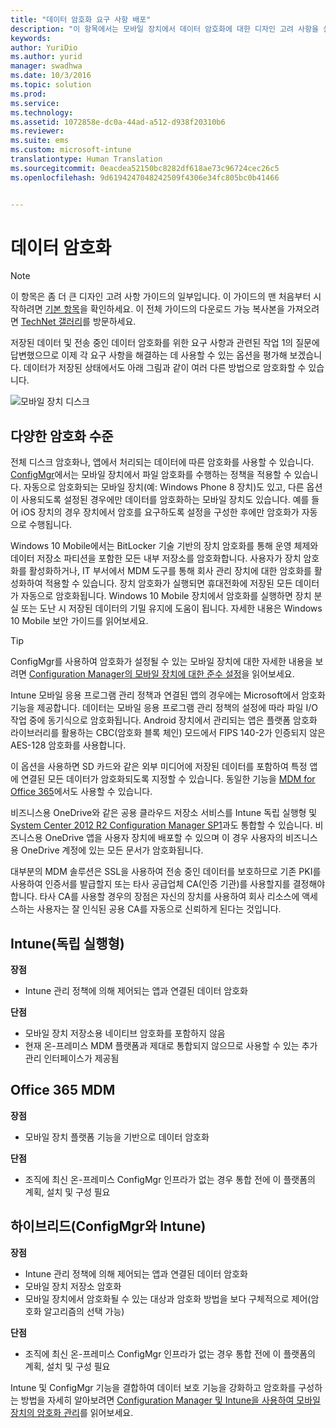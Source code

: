 ```yaml
---
title: "데이터 암호화 요구 사항 배포"
description: "이 항목에서는 모바일 장치에서 데이터 암호화에 대한 디자인 고려 사항을 설명합니다. 이 항목은 모바일 장치 관리 디자인 고려 사항을 다루는 좀 더 큰 문서 집합의 일부입니다."
keywords: 
author: YuriDio
ms.author: yurid
manager: swadhwa
ms.date: 10/3/2016
ms.topic: solution
ms.prod: 
ms.service: 
ms.technology: 
ms.assetid: 1072858e-dc0a-44ad-a512-d938f20310b6
ms.reviewer: 
ms.suite: ems
ms.custom: microsoft-intune
translationtype: Human Translation
ms.sourcegitcommit: 0eacdea52150bc8282df618ae73c96724cec26c5
ms.openlocfilehash: 9d6194247048242509f4306e34fc805bc0b41466


---
```


# 데이터 암호화

>[!NOTE]
>이 항목은 좀 더 큰 디자인 고려 사항 가이드의 일부입니다. 이 가이드의 맨 처음부터 시작하려면 [기본 항목](mdm-design-considerations-guide.md)을 확인하세요. 이 전체 가이드의 다운로드 가능 복사본을 가져오려면 [TechNet 갤러리](https://gallery.technet.microsoft.com/Mobile-Device-Management-7d401582)를 방문하세요.

저장된 데이터 및 전송 중인 데이터 암호화를 위한 요구 사항과 관련된 작업 1의 질문에 답변했으므로 이제 각 요구 사항을 해결하는 데 사용할 수 있는 옵션을 평가해 보겠습니다. 데이터가 저장된 상태에서도 아래 그림과 같이 여러 다른 방법으로 암호화할 수 있습니다.

![모바일 장치 디스크](./media/MDM_Figure_09.png)

## 다양한 암호화 수준

전체 디스크 암호화나, 앱에서 처리되는 데이터에 따른 암호화를 사용할 수 있습니다. [ConfigMgr](https://technet.microsoft.com/library/dn919655.aspx)에서는 모바일 장치에서 파일 암호화를 수행하는 정책을 적용할 수 있습니다. 자동으로 암호화되는 모바일 장치(예: Windows Phone 8 장치)도 있고, 다른 옵션이 사용되도록 설정된 경우에만 데이터를 암호화하는 모바일 장치도 있습니다. 예를 들어 iOS 장치의 경우 장치에서 암호를 요구하도록 설정을 구성한 후에만 암호화가 자동으로 수행됩니다. 

Windows 10 Mobile에서는 BitLocker 기술 기반의 장치 암호화를 통해 운영 체제와 데이터 저장소 파티션을 포함한 모든 내부 저장소를 암호화합니다. 사용자가 장치 암호화를 활성화하거나, IT 부서에서 MDM 도구를 통해 회사 관리 장치에 대한 암호화를 활성화하여 적용할 수 있습니다. 장치 암호화가 실행되면 휴대전화에 저장된 모든 데이터가 자동으로 암호화됩니다. Windows 10 Mobile 장치에서 암호화를 실행하면 장치 분실 또는 도난 시 저장된 데이터의 기밀 유지에 도움이 됩니다. 자세한 내용은 Windows 10 Mobile 보안 가이드를 읽어보세요.

>[!TIP] 
> ConfigMgr를 사용하여 암호화가 설정될 수 있는 모바일 장치에 대한 자세한 내용을 보려면 [Configuration Manager의 모바일 장치에 대한 준수 설정](https://technet.microsoft.com/library/dn376523.aspx)을 읽어보세요.

Intune 모바일 응용 프로그램 관리 정책과 연결된 앱의 경우에는 Microsoft에서 암호화 기능을 제공합니다. 데이터는 모바일 응용 프로그램 관리 정책의 설정에 따라 파일 I/O 작업 중에 동기식으로 암호화됩니다. Android 장치에서 관리되는 앱은 플랫폼 암호화 라이브러리를 활용하는 CBC(암호화 블록 체인) 모드에서 FIPS 140-2가 인증되지 않은 AES-128 암호화를 사용합니다. 

이 옵션을 사용하면 SD 카드와 같은 외부 미디어에 저장된 데이터를 포함하여 특정 앱에 연결된 모든 데이터가 암호화되도록 지정할 수 있습니다. 동일한 기능을 [MDM for Office 365](https://technet.microsoft.com/library/ms.o365.cc.devicepolicysupporteddevice.aspx)에서도 사용할 수 있습니다. 

비즈니스용 OneDrive와 같은 공용 클라우드 저장소 서비스를 Intune 독립 실행형 및 [System Center 2012 R2 Configuration Manager SP1](https://technet.microsoft.com/library/mt131422.aspx)과도 통합할 수 있습니다. 비즈니스용 OneDrive 앱을 사용자 장치에 배포할 수 있으며 이 경우 사용자의 비즈니스용 OneDrive 계정에 있는 모든 문서가 암호화됩니다. 

대부분의 MDM 솔루션은 SSL을 사용하여 전송 중인 데이터를 보호하므로 기존 PKI를 사용하여 인증서를 발급할지 또는 타사 공급업체 CA(인증 기관)를 사용할지를 결정해야 합니다. 타사 CA를 사용할 경우의 장점은 자신의 장치를 사용하여 회사 리소스에 액세스하는 사용자는 잘 인식된 공용 CA를 자동으로 신뢰하게 된다는 것입니다. 

## Intune(독립 실행형)

**장점** 

- Intune 관리 정책에 의해 제어되는 앱과 연결된 데이터 암호화

**단점** 

- 모바일 장치 저장소용 네이티브 암호화를 포함하지 않음
- 현재 온-프레미스 MDM 플랫폼과 제대로 통합되지 않으므로 사용할 수 있는 추가 관리 인터페이스가 제공됨

## Office 365 MDM

**장점**

- 모바일 장치 플랫폼 기능을 기반으로 데이터 암호화

**단점**

- 조직에 최신 온-프레미스 ConfigMgr 인프라가 없는 경우 통합 전에 이 플랫폼의 계획, 설치 및 구성 필요

## 하이브리드(ConfigMgr와 Intune)

**장점**

- Intune 관리 정책에 의해 제어되는 앱과 연결된 데이터 암호화
- 모바일 장치 저장소 암호화
- 모바일 장치에서 암호화될 수 있는 대상과 암호화 방법을 보다 구체적으로 제어(암호화 알고리즘의 선택 가능)

**단점**

- 조직에 최신 온-프레미스 ConfigMgr 인프라가 없는 경우 통합 전에 이 플랫폼의 계획, 설치 및 구성 필요

Intune 및 ConfigMgr 기능을 결합하여 데이터 보호 기능을 강화하고 암호화를 구성하는 방법을 자세히 알아보려면 [Configuration Manager 및 Intune을 사용하여 모바일 장치의 암호화 관리](http://blogs.technet.com/b/pauljones/archive/2014/08/04/managing-encryption-on-mobile-devices-with-configuration-manager-and-intune.aspx)를 읽어보세요.



<!--HONumber=Nov16_HO2-->


